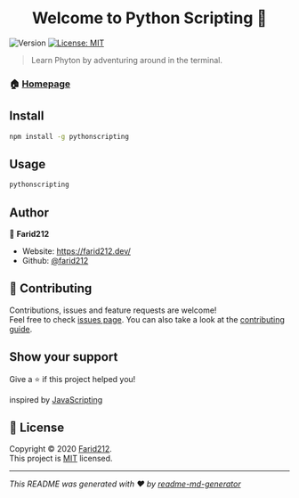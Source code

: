 <h1 align="center">Welcome to Python Scripting 👋</h1>
<p>
  <img alt="Version" src="https://img.shields.io/badge/version-1.0.8-blue.svg?cacheSeconds=2592000" />
  <a href="https://github.com/Farid212/pythonscripting/blob/master/LICENSE" target="_blank">
    <img alt="License: MIT" src="https://img.shields.io/badge/License-MIT-yellow.svg" />
  </a>
</p>

> Learn Phyton by adventuring around in the terminal.

### 🏠 [Homepage](https://github.com/Farid212/pythonscripting/)

## Install

```sh
npm install -g pythonscripting
```

## Usage

```sh
pythonscripting
```



## Author

👤 **Farid212**

* Website: https://farid212.dev/
* Github: [@farid212](https://github.com/farid212)

## 🤝 Contributing

Contributions, issues and feature requests are welcome!<br />Feel free to check [issues page](https://github.com/Farid212/pythonscripting/issues). You can also take a look at the [contributing guide](https://github.com/farid212/pythonscripting/blob/master/CONTRIBUTING.md).

## Show your support

Give a ⭐️ if this project helped you!

inspired by [JavaScripting](https://github.com/workshopper/javascripting)

## 📝 License

Copyright © 2020 [Farid212](https://github.com/farid212).<br />
This project is [MIT](https://github.com/Farid212/pythonscripting/blob/master/LICENSE) licensed.

***
_This README was generated with ❤️ by [readme-md-generator](https://github.com/kefranabg/readme-md-generator)_
